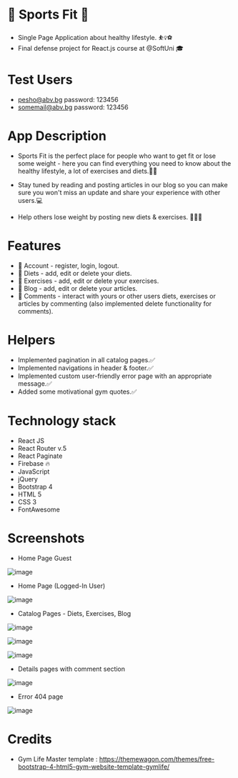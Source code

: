 # 🏅 Sports Fit 🏅
- Single Page Application about healthy lifestyle. ⛹️‍♀️⚽
- Final defense project for React.js course at @SoftUni 🎓

# Test Users
- pesho@abv.bg password: 123456
- somemail@abv.bg password: 123456

# App Description
- Sports Fit is the perfect place for people who want to get fit or lose some weight - here you can find everything you need to know about the healthy lifestyle, a lot of exercises and diets.🥗📲

- Stay tuned by reading and posting articles in our blog so you can make sure you won't miss an update and share your experience with other users.💻

- Help others lose weight by posting new diets & exercises. 💪🍗🍉

# Features
- 👤 Account - register, login, logout.
- 🥗 Diets - add, edit or delete your diets.
- 🥩 Exercises - add, edit or delete your exercises.
- 📝 Blog - add, edit or delete your articles.
- 📱 Comments - interact with yours or other users diets, exercises or articles by commenting (also implemented delete functionality for comments).

# Helpers
- Implemented pagination in all catalog pages.✅
- Implemented navigations in header & footer.✅
- Implemented custom user-friendly error page with an appropriate message.✅
- Added some motivational gym quotes.✅

# Technology stack
- React JS
- React Router v.5
- React Paginate
- Firebase 🔥
- JavaScript
- jQuery
- Bootstrap 4
- HTML 5
- CSS 3
- FontAwesome

# Screenshots
 - Home Page Guest
 
 ![image](https://user-images.githubusercontent.com/65487762/145883202-c8134f9a-b872-4f93-8e58-d32068e60175.png)
 
 - Home Page (Logged-In User)
 
 ![image](https://user-images.githubusercontent.com/65487762/145883529-8b209c25-0663-4835-81a5-b918c1f7a35b.png)

- Catalog Pages - Diets, Exercises, Blog

![image](https://user-images.githubusercontent.com/65487762/145883639-ea244275-be6f-4281-a472-a1a83f0baee0.png)

![image](https://user-images.githubusercontent.com/65487762/145883684-ef3ccca2-37e1-4178-89ed-ae449e2cf60f.png)

![image](https://user-images.githubusercontent.com/65487762/145884201-945e05cc-134c-4eb3-b197-82f769992533.png)

- Details pages with comment section

![image](https://user-images.githubusercontent.com/65487762/145883830-97b417f4-258c-4bae-a0b0-1de6f3937416.png)

- Error 404 page

![image](https://user-images.githubusercontent.com/65487762/145968470-d711ee8a-0d2b-49d5-80e5-859e3cccb2fc.png)

# Credits
- Gym Life Master template : https://themewagon.com/themes/free-bootstrap-4-html5-gym-website-template-gymlife/
